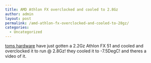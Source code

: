 ```yaml
---
title: AMD Athlon FX overclocked and cooled to 2.8Gz
author: admin
layout: post
permalink: /amd-athlon-fx-overclocked-and-cooled-to-28gz/
categories:
  - Uncategorized
---
```

[toms hardware][1] have just gotten a 2.2Gz Athlon FX 51 and cooled and overclocked it to run @ 2.8Gz! they cooled it to -7.5DegC! and theres a video of it.

 [1]: http://www.tomshardware.com/cpu/20031021/index.html